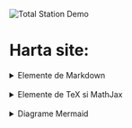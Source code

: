 ![Total Station Demo](https://metricop.com/cdn/shop/articles/trimble-total-station.jpg?v=1677673954&width=1100)

# Harta site:

<details>

<summary>Elemente de Markdown</summary>

<a href="/markdown1.md"> Markdown 1: Capitole, subcapitole, sectiuni si paragrafe </a>

<!-- [Markdown 1: Capitole, subcapitole, sectiuni si paragrafe](markdown1.md)


[Markdown 2: Formatarea textului cu Markdown](markdown2.md)

[Markdown 2: Elemente avansate de Markdown (demo 'md' page)](avansate.md)

[Markdown 3: Inserare cod de programare](/markdown3.md)

[Markdown 4: Crearea legaturilor Markdown](/markdown4.md) -->

</details>

<br>

<details> 

<br>

<summary> Elemente de TeX si MathJax </summary>


[MathJax 1: Formule cu TeX si MathJax](mathjax.md)

[MathJax 2: Matrice si ecuatii cu TeX si MathJax](mathjax2.md)

</details>

<br>

<details>

<summary> Diagrame Mermaid </summary>


[Diagrame Mermaid](/diagrame/mermaid.md)

</details>




